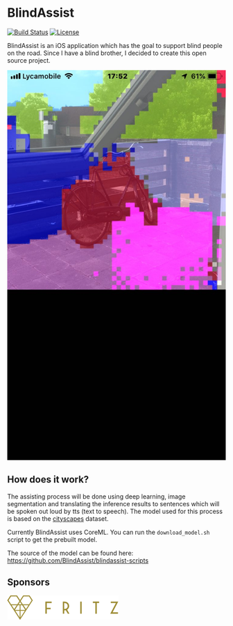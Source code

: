 # BlindAssist
[![Build Status](https://travis-ci.com/BlindAssist/blindassist-ios.svg?branch=develop)](https://travis-ci.com/BlindAssist/blindassist-ios)
[![License](https://img.shields.io/badge/License-GPL%20v3-blue.svg)](LICENSE)

BlindAssist is an iOS application which has the goal to support blind people
on the road. Since I have a blind brother, I decided to create this open source
project.

![Screenshot](images/1.jpg?raw=true)

## How does it work?
The assisting process will be done using deep learning, image segmentation
and translating the inference results to sentences which will be spoken out loud 
by tts (text to speech). The model used for this process is based on the
[cityscapes](https://www.cityscapes-dataset.com) dataset.

Currently BlindAssist uses CoreML. You can run the `download_model.sh` script to
get the prebuilt model.

The source of the model can be found here:
https://github.com/BlindAssist/blindassist-scripts

## Sponsors
[![Fritz](images/fritz_logo.png?raw=true)](https://fritz.ai)
